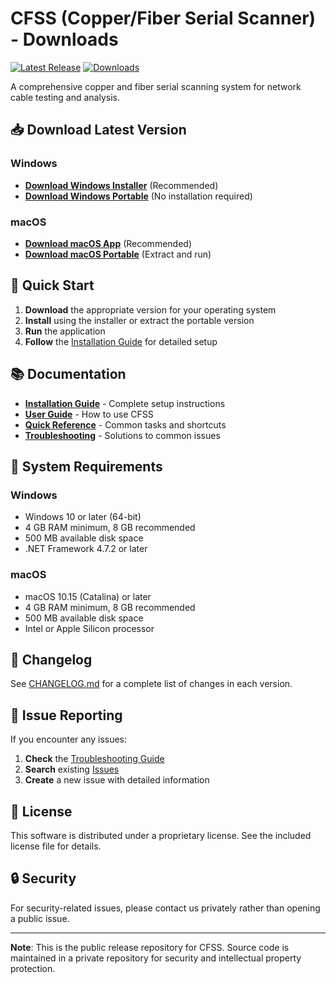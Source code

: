 # CFSS (Copper/Fiber Serial Scanner) - Downloads

[![Latest Release](https://img.shields.io/github/v/release/yourusername/cfss_releases)](https://github.com/yourusername/cfss_releases/releases/latest)
[![Downloads](https://img.shields.io/github/downloads/yourusername/cfss_releases/total)](https://github.com/yourusername/cfss_releases/releases)

A comprehensive copper and fiber serial scanning system for network cable testing and analysis.

## 📥 Download Latest Version

### Windows
- **[Download Windows Installer](https://github.com/yourusername/cfss_releases/releases/latest/download/CFSS_v4.2.0_Windows_Installer.exe)** (Recommended)
- **[Download Windows Portable](https://github.com/yourusername/cfss_releases/releases/latest/download/CFSS_v4.2.0_Windows_Portable.zip)** (No installation required)

### macOS
- **[Download macOS App](https://github.com/yourusername/cfss_releases/releases/latest/download/CFSS_v4.2.0_macOS.dmg)** (Recommended)
- **[Download macOS Portable](https://github.com/yourusername/cfss_releases/releases/latest/download/CFSS_v4.2.0_macOS.zip)** (Extract and run)

## 🚀 Quick Start

1. **Download** the appropriate version for your operating system
2. **Install** using the installer or extract the portable version
3. **Run** the application
4. **Follow** the [Installation Guide](documentation/installation_guide.md) for detailed setup

## 📚 Documentation

- **[Installation Guide](documentation/installation_guide.md)** - Complete setup instructions
- **[User Guide](documentation/user_guide.md)** - How to use CFSS
- **[Quick Reference](documentation/quick_reference.md)** - Common tasks and shortcuts
- **[Troubleshooting](documentation/troubleshooting.md)** - Solutions to common issues

## 🔧 System Requirements

### Windows
- Windows 10 or later (64-bit)
- 4 GB RAM minimum, 8 GB recommended
- 500 MB available disk space
- .NET Framework 4.7.2 or later

### macOS
- macOS 10.15 (Catalina) or later
- 4 GB RAM minimum, 8 GB recommended
- 500 MB available disk space
- Intel or Apple Silicon processor

## 📝 Changelog

See [CHANGELOG.md](CHANGELOG.md) for a complete list of changes in each version.

## 🐛 Issue Reporting

If you encounter any issues:

1. **Check** the [Troubleshooting Guide](documentation/troubleshooting.md)
2. **Search** existing [Issues](https://github.com/yourusername/cfss_releases/issues)
3. **Create** a new issue with detailed information

## 📄 License

This software is distributed under a proprietary license. See the included license file for details.

## 🔒 Security

For security-related issues, please contact us privately rather than opening a public issue.

---

**Note**: This is the public release repository for CFSS. Source code is maintained in a private repository for security and intellectual property protection.
